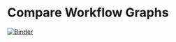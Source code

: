 # Compare Workflow Graphs
[![Binder](https://mybinder.org/badge_logo.svg)](https://mybinder.org/v2/gh/jan-janssen/compare-workflow-graphs/HEAD)
